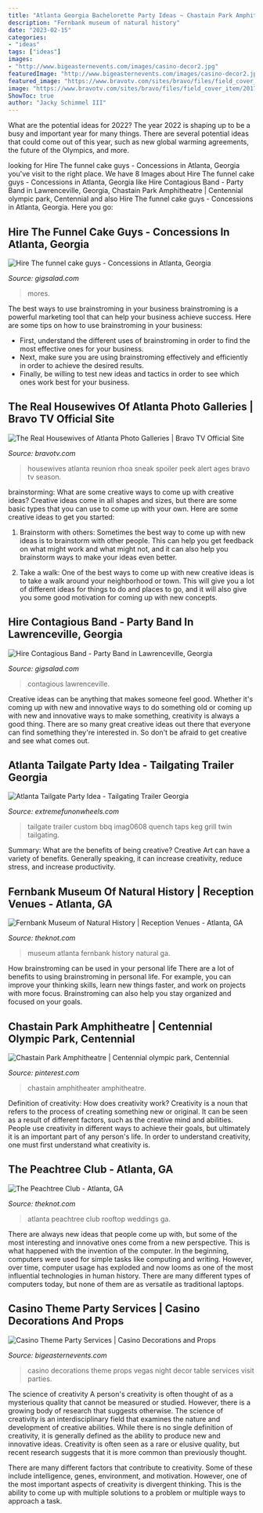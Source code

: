 ```yaml
---
title: "Atlanta Georgia Bachelorette Party Ideas ~ Chastain Park Amphitheatre"
description: "Fernbank museum of natural history"
date: "2023-02-15"
categories:
- "ideas"
tags: ["ideas"]
images:
- "http://www.bigeasternevents.com/images/casino-decor2.jpg"
featuredImage: "http://www.bigeasternevents.com/images/casino-decor2.jpg"
featured_image: "https://www.bravotv.com/sites/bravo/files/field_cover_item/2017/04/real-housewives-of-atlanta-season-9-inside-the-reunion-08.jpg"
image: "https://www.bravotv.com/sites/bravo/files/field_cover_item/2017/04/real-housewives-of-atlanta-season-9-inside-the-reunion-08.jpg"
ShowToc: true
author: "Jacky Schimmel III"
---
```



What are the potential ideas for 2022?
The year 2022 is shaping up to be a busy and important year for many things. There are several potential ideas that could come out of this year, such as new global warming agreements, the future of the Olympics, and more.

	

		
looking for Hire The funnel cake guys - Concessions in Atlanta, Georgia you've visit to the right place. We have 8 Images about Hire The funnel cake guys - Concessions in Atlanta, Georgia like Hire Contagious Band - Party Band in Lawrenceville, Georgia, Chastain Park Amphitheatre | Centennial olympic park, Centennial and also Hire The funnel cake guys - Concessions in Atlanta, Georgia. Here you go:
		
    
## Hire The Funnel Cake Guys - Concessions In Atlanta, Georgia

<img loading=lazy src="https://cress.gigsalad.com/s3/t/the_funnel_cake_guys_atlanta/5a8e91c8f3b54.jpeg" onerror="this.onerror=null;this.src='https://tse4.mm.bing.net/th?id=OIP.5sIeiw8QL8U_PM7ZTPGz2gHaMW&amp;pid=15.1';" alt="Hire The funnel cake guys - Concessions in Atlanta, Georgia">

_Source: gigsalad.com_

>mores. 

	

The best ways to use brainstroming in your business
brainstroming is a powerful marketing tool that can help your business achieve success. Here are some tips on how to use brainstroming in your business: 
- First, understand the different uses of brainstroming in order to find the most effective ones for your business. 
- Next, make sure you are using brainstroming effectively and efficiently in order to achieve the desired results. 
- Finally, be willing to test new ideas and tactics in order to see which ones work best for your business.

    
## The Real Housewives Of Atlanta Photo Galleries | Bravo TV Official Site

<img loading=lazy src="https://www.bravotv.com/sites/bravo/files/field_cover_item/2017/04/real-housewives-of-atlanta-season-9-inside-the-reunion-08.jpg" onerror="this.onerror=null;this.src='https://tse3.mm.bing.net/th?id=OIP.coBJDhMjcrFmbaT_UvYeDgHaE8&amp;pid=15.1';" alt="The Real Housewives of Atlanta Photo Galleries | Bravo TV Official Site">

_Source: bravotv.com_

>housewives atlanta reunion rhoa sneak spoiler peek alert ages bravo tv season. 

	

brainstorming: What are some creative ways to come up with creative ideas?
Creative ideas come in all shapes and sizes, but there are some basic types that you can use to come up with your own. Here are some creative ideas to get you started:
1. Brainstorm with others: Sometimes the best way to come up with new ideas is to brainstorm with other people. This can help you get feedback on what might work and what might not, and it can also help you brainstorm ways to make your ideas even better.

2. Take a walk: One of the best ways to come up with new creative ideas is to take a walk around your neighborhood or town. This will give you a lot of different ideas for things to do and places to go, and it will also give you some good motivation for coming up with new concepts.


    
## Hire Contagious Band - Party Band In Lawrenceville, Georgia

<img loading=lazy src="https://cress.gigsalad.com/s3/c/contagious_band_lawrenceville/51129046bfded.jpg" onerror="this.onerror=null;this.src='https://tse4.mm.bing.net/th?id=OIP.pNCAuSEMTL8vB96lmw6_YQHaE8&amp;pid=15.1';" alt="Hire Contagious Band - Party Band in Lawrenceville, Georgia">

_Source: gigsalad.com_

>contagious lawrenceville. 

	

Creative ideas can be anything that makes someone feel good. Whether it's coming up with new and innovative ways to do something old or coming up with new and innovative ways to make something, creativity is always a good thing. There are so many great creative ideas out there that everyone can find something they're interested in. So don't be afraid to get creative and see what comes out.

    
## Atlanta Tailgate Party Idea - Tailgating Trailer Georgia

<img loading=lazy src="http://extremefunonwheels.com/wp/wp-content/uploads/2015/03/IMAG0608.jpg" onerror="this.onerror=null;this.src='https://tse4.mm.bing.net/th?id=OIP.ts152YGl6D0opn-KGKbnywHaEM&amp;pid=15.1';" alt="Atlanta Tailgate Party Idea - Tailgating Trailer Georgia">

_Source: extremefunonwheels.com_

>tailgate trailer custom bbq imag0608 quench taps keg grill twin tailgating. 

	

Summary: What are the benefits of being creative?
Creative Art can have a variety of benefits. Generally speaking, it can increase creativity, reduce stress, and increase productivity.

    
## Fernbank Museum Of Natural History | Reception Venues - Atlanta, GA

<img loading=lazy src="https://media-api.xogrp.com/images/60bde748-9fd0-4193-bae8-d75db2c446ad" onerror="this.onerror=null;this.src='https://tse4.mm.bing.net/th?id=OIP.xj8vL9VwX_VfcFWQz6km6wHaE8&amp;pid=15.1';" alt="Fernbank Museum of Natural History | Reception Venues - Atlanta, GA">

_Source: theknot.com_

>museum atlanta fernbank history natural ga. 

	

How brainstroming can be used in your personal life
There are a lot of benefits to using brainstroming in personal life. For example, you can improve your thinking skills, learn new things faster, and work on projects with more focus. Brainstroming can also help you stay organized and focused on your goals.

    
## Chastain Park Amphitheatre | Centennial Olympic Park, Centennial

<img loading=lazy src="https://i.pinimg.com/originals/33/81/94/33819490856105196e19e680d2c2b7bc.jpg" onerror="this.onerror=null;this.src='https://tse3.mm.bing.net/th?id=OIP.dRMYWVE3H-geP38I3cnZCAHaEK&amp;pid=15.1';" alt="Chastain Park Amphitheatre | Centennial olympic park, Centennial">

_Source: pinterest.com_

>chastain amphitheater amphitheatre. 

	

Definition of creativity: How does creativity work?
Creativity is a noun that refers to the process of creating something new or original. It can be seen as a result of different factors, such as the creative mind and abilities. People use creativity in different ways to achieve their goals, but ultimately it is an important part of any person's life. In order to understand creativity, one must first understand what creativity is.

    
## The Peachtree Club - Atlanta, GA

<img loading=lazy src="https://media-api.xogrp.com/images/e80614e5-1f42-4699-a8fb-6b1bd57b46e5~rs_2001.480.fit.jpg" onerror="this.onerror=null;this.src='https://tse3.mm.bing.net/th?id=OIP.azXZkXoeJAbPs9P42oGsxQHaE8&amp;pid=15.1';" alt="The Peachtree Club - Atlanta, GA">

_Source: theknot.com_

>atlanta peachtree club rooftop weddings ga. 

	

There are always new ideas that people come up with, but some of the most interesting and innovative ones come from a new perspective. This is what happened with the invention of the computer. In the beginning, computers were used for simple tasks like computing and writing. However, over time, computer usage has exploded and now looms as one of the most influential technologies in human history. There are many different types of computers today, but none of them are as versatile as traditional laptops.

    
## Casino Theme Party Services | Casino Decorations And Props

<img loading=lazy src="http://www.bigeasternevents.com/images/casino-decor2.jpg" onerror="this.onerror=null;this.src='https://tse2.mm.bing.net/th?id=OIP.u4yDANiW7fY3MxMaT_yy0AHaI_&amp;pid=15.1';" alt="Casino Theme Party Services | Casino Decorations and Props">

_Source: bigeasternevents.com_

>casino decorations theme props vegas night decor table services visit parties. 

	

The science of creativity
A person's creativity is often thought of as a mysterious quality that cannot be measured or studied. However, there is a growing body of research that suggests otherwise. The science of creativity is an interdisciplinary field that examines the nature and development of creative abilities.
While there is no single definition of creativity, it is generally defined as the ability to produce new and innovative ideas. Creativity is often seen as a rare or elusive quality, but recent research suggests that it is more common than previously thought.

There are many different factors that contribute to creativity. Some of these include intelligence, genes, environment, and motivation. However, one of the most important aspects of creativity is divergent thinking. This is the ability to come up with multiple solutions to a problem or multiple ways to approach a task.

